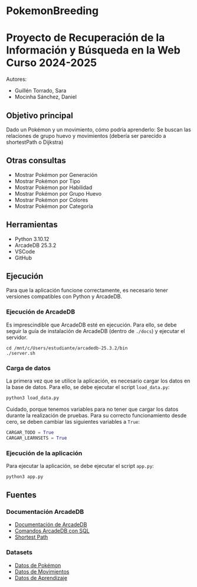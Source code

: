 # PokemonBreeding

Proyecto de Recuperación de la Información y Búsqueda en la Web  
Curso 2024-2025  
==================================================

Autores:
- Guillén Torrado, Sara
- Mocinha Sánchez, Daniel

## Objetivo principal

Dado un Pokémon y un movimiento, cómo podría aprenderlo: Se buscan las relaciones de grupo huevo y movimientos (debería ser parecido a shortestPath o Dijkstra)

## Otras consultas
- Mostrar Pokémon por Generación
- Mostrar Pokémon por Tipo
- Mostrar Pokémon por Habilidad
- Mostrar Pokémon por Grupo Huevo
- Mostrar Pokémon por Colores
- Mostrar Pokémon por Categoría

## Herramientas

- Python 3.10.12
- ArcadeDB 25.3.2
- VSCode
- GitHub

## Ejecución

Para que la aplicación funcione correctamente, es necesario tener versiones compatibles con Python y ArcadeDB.  

### Ejecución de ArcadeDB

Es imprescindible que ArcadeDB esté en ejecución. Para ello, se debe seguir la guía de instalación de ArcadeDB (dentro de `./docs`) y ejecutar el servidor.

```
cd /mnt/c/Users/estudiante/arcadedb-25.3.2/bin
./server.sh
```

### Carga de datos

La primera vez que se utilice la aplicación, es necesario cargar los datos en la base de datos. Para ello, se debe ejecutar el script `load_data.py`:

```bash
python3 load_data.py
```

Cuidado, porque tenemos variables para no tener que cargar los datos durante la realización de pruebas. Para su correcto funcionamiento desde cero, se deben cambiar las siguientes variables a `True`:

```python
CARGAR_TODO = True
CARGAR_LEARNSETS = True
```

### Ejecución de la aplicación

Para ejecutar la aplicación, se debe ejecutar el script `app.py`:

```bash
python3 app.py
```

## Fuentes

### Documentación ArcadeDB

- [Documentación de ArcadeDB](https://docs.arcadedb.com)
- [Comandos ArcadeDB con SQL](https://docs.arcadedb.com/#sql)
- [Shortest Path](https://docs.arcadedb.com/#shortest-path-function)

### Datasets

- [Datos de Pokémon](https://play.pokemonshowdown.com/data/pokedex.json)
- [Datos de Movimientos](https://play.pokemonshowdown.com/data/moves.json)
- [Datos de Aprendizaje](https://play.pokemonshowdown.com/data/learnsets.json)